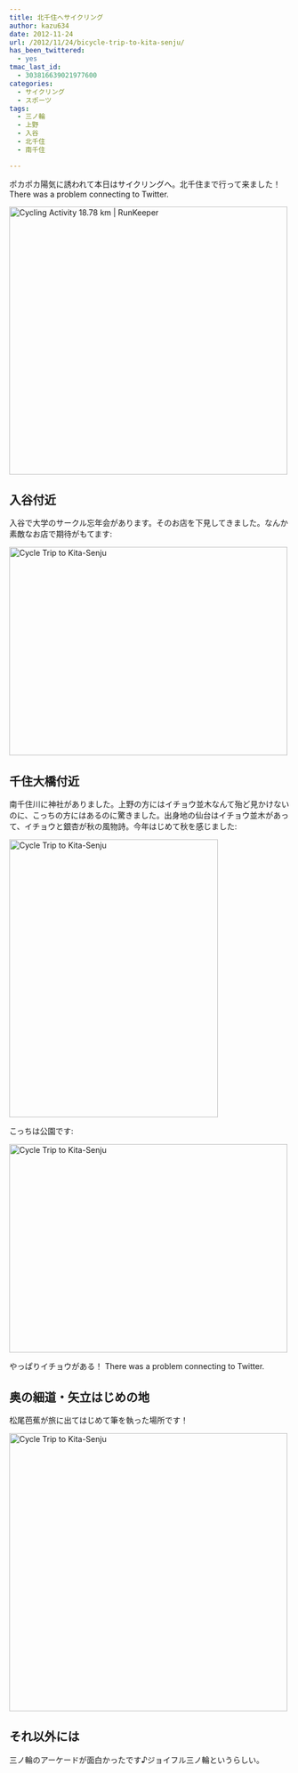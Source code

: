 ```yaml
---
title: 北千住へサイクリング
author: kazu634
date: 2012-11-24
url: /2012/11/24/bicycle-trip-to-kita-senju/
has_been_twittered:
  - yes
tmac_last_id:
  - 303816639021977600
categories:
  - サイクリング
  - スポーツ
tags:
  - 三ノ輪
  - 上野
  - 入谷
  - 北千住
  - 南千住

---
```

ポカポカ陽気に誘われて本日はサイクリングへ。北千住まで行って来ました！ There was a problem connecting to Twitter. 

<a href="http://www.flickr.com/photos/42332031@N02/8212751363/" onclick="__gaTracker('send', 'event', 'outbound-article', 'http://www.flickr.com/photos/42332031@N02/8212751363/', '');" title="Cycling Activity 18.78 km | RunKeeper by kazu634, on Flickr"><img class="aligncenter" src="http://farm9.staticflickr.com/8202/8212751363_a3ca9401ff.jpg" alt="Cycling Activity 18.78 km | RunKeeper" width="500" height="482" /></a>

<!--more-->

## 入谷付近

入谷で大学のサークル忘年会があります。そのお店を下見してきました。なんか素敵なお店で期待がもてます:

<a href="http://www.flickr.com/photos/42332031@N02/8213665402/" onclick="__gaTracker('send', 'event', 'outbound-article', 'http://www.flickr.com/photos/42332031@N02/8213665402/', '');" title="Cycle Trip to Kita-Senju by kazu634, on Flickr"><img class="aligncenter" src="http://farm9.staticflickr.com/8338/8213665402_ff93194477.jpg" alt="Cycle Trip to Kita-Senju" width="500" height="375" /></a>

## 千住大橋付近

南千住川に神社がありました。上野の方にはイチョウ並木なんて殆ど見かけないのに、こっちの方にはあるのに驚きました。出身地の仙台はイチョウ並木があって、イチョウと銀杏が秋の風物詩。今年はじめて秋を感じました:

<a href="http://www.flickr.com/photos/42332031@N02/8213666740/" onclick="__gaTracker('send', 'event', 'outbound-article', 'http://www.flickr.com/photos/42332031@N02/8213666740/', '');" title="Cycle Trip to Kita-Senju by kazu634, on Flickr"><img class="aligncenter" src="http://farm9.staticflickr.com/8490/8213666740_e27a396a31.jpg" alt="Cycle Trip to Kita-Senju" width="375" height="500" /></a>

こっちは公園です:

<a href="http://www.flickr.com/photos/42332031@N02/8213666956/" onclick="__gaTracker('send', 'event', 'outbound-article', 'http://www.flickr.com/photos/42332031@N02/8213666956/', '');" title="Cycle Trip to Kita-Senju by kazu634, on Flickr"><img class="aligncenter" src="http://farm9.staticflickr.com/8060/8213666956_e3da3233a3.jpg" alt="Cycle Trip to Kita-Senju" width="500" height="375" /></a>

やっぱりイチョウがある！ There was a problem connecting to Twitter. 

## 奥の細道・矢立はじめの地

松尾芭蕉が旅に出てはじめて筆を執った場所です！

<a href="http://www.flickr.com/photos/42332031@N02/8212581839/" onclick="__gaTracker('send', 'event', 'outbound-article', 'http://www.flickr.com/photos/42332031@N02/8212581839/', '');" title="Cycle Trip to Kita-Senju by kazu634, on Flickr"><img class="aligncenter" src="http://farm9.staticflickr.com/8058/8212581839_c435db6c8c.jpg" alt="Cycle Trip to Kita-Senju" width="500" height="500" /></a>

## それ以外には

三ノ輪のアーケードが面白かったです♪ジョイフル三ノ輪というらしい。